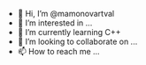 - 👋 Hi, I’m @mamonovartval
- 👀 I’m interested in ...
- 🌱 I’m currently learning C++
- 💞️ I’m looking to collaborate on ...
- 📫 How to reach me ...

<!---
mamonovartval/mamonovartval is a ✨ special ✨ repository because its `README.md` (this file) appears on your GitHub profile.
You can click the Preview link to take a look at your changes.
--->

